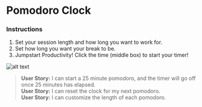 # Pomodoro Clock

### Instructions
1. Set your session length and how long you want to work for.
2. Set how long you want your break to be.
3. Jumpstart Productivity! Click the time (middle box) to start your timer!

![alt text](https://jeremyantonoff.com/img/work/pomo.JPG "Pomodoro Clock")

>**User Story:** I can start a 25 minute pomodoro, and the timer will go off once 25 minutes has elapsed.<br>
>**User Story:** I can reset the clock for my next pomodoro.<br>
>**User Story:** I can customize the length of each pomodoro.<br>
